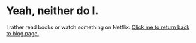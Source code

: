 <title>No, I do not play video games.</title>
<h1>Yeah, neither do I.</h1>

I rather read books or watch something on Netflix.
<a href="https://jinki-lee.github.io/blog/" target="_blank">Click me to return back to blog page.</a>
